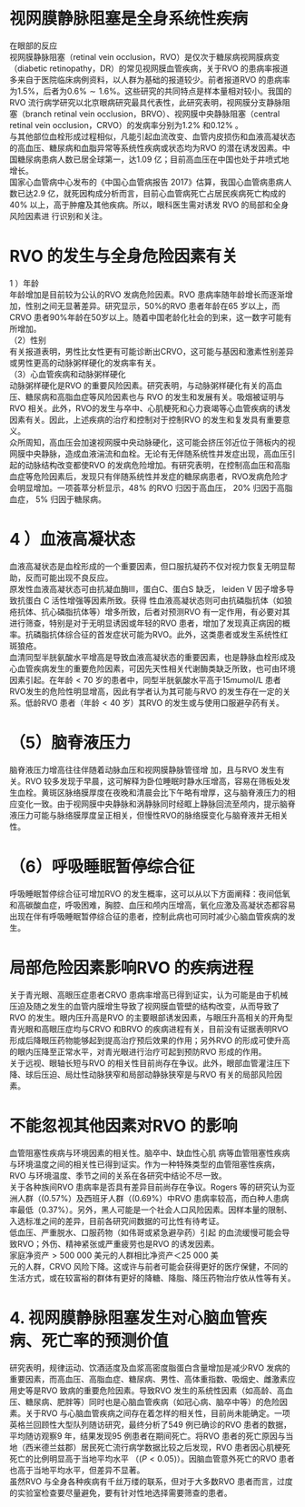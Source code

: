 # 视网膜静脉阻塞是全身系统性疾病  
在眼部的反应  
视网膜静脉阻塞（retinal vein occlusion，RVO）是仅次于糖尿病视网膜病变（diabetic retinopathy，DR）的常见视网膜血管疾病，关于RVO 的患病率报道多来自于医院临床病例资料，以人群为基础的报道较少。前者报道RVO 的患病率为$1.5\%$，后者为$0.6\%\sim1.6\%$。这些研究的共同特点是样本量相对较小。我国的RVO 流行病学研究以北京眼病研究最具代表性，此研究表明，视网膜分支静脉阻塞（branch retinal vein occlusion，BRVO）、视网膜中央静脉阻塞（central retinal vein occlusion，CRVO）的发病率分别为$1.2\%$ 和$0.12\%$ 。  
与其他部位血栓形成过程相似，凡能引起血流改变、血管内皮损伤和血液高凝状态的高血压、糖尿病和血脂异常等系统性疾病或状态均为RVO 的潜在诱发因素。中国糖尿病患病人数已居全球第一，达1.09 亿；目前高血压在中国也处于井喷式地增长。  
国家心血管病中心发布的《中国心血管病报告 2017》估算，我国心血管病患病人数已达2.9 亿，就死因构成分析而言，目前心血管病死亡占居民疾病死亡构成的$40\%$ 以上，高于肿瘤及其他疾病。所以，眼科医生需对诱发 RVO  的局部和全身风险因素进 行识别和关注。  
# RVO 的发生与全身危险因素有关  
1 ）年龄  
年龄增加是目前较为公认的RVO 发病危险因素。RVO 患病率随年龄增长而逐渐增加，性别之间无显著差异。研究显示，$50\%$的RVO 患者年龄在65 岁以上，而CRVO 患者$90\%$年龄在50岁以上。随着中国老龄化社会的到来，这一数字可能有所增加。  
（2）性别  
有关报道表明，男性比女性更有可能诊断出CRVO，这可能与基因和激素性别差异或男性更高的动脉粥样硬化的发病率有关。  
（3）心血管疾病和动脉粥样硬化  
动脉粥样硬化是RVO 的重要风险因素。研究表明，与动脉粥样硬化有关的高血压、糖尿病和高脂血症等风险因素也与 RVO 的发生和发展有关。吸烟被证明与RVO 相关。此外，RVO的发生与卒中、心肌梗死和心力衰竭等心血管疾病的诱发因素有关。因此，上述疾病的治疗和控制对于控制RVO 的发生和复发具有重要意义。  
众所周知，高血压会加速视网膜中央动脉硬化，这可能会挤压邻近位于筛板内的视网膜中央静脉，造成血液湍流和血栓。无论有无伴随系统性并发症出现，高血压引起的动脉结构改变都使RVO 的发病危险增加。有研究表明，在控制高血压和高脂血症等危险因素后，发现只有伴随系统性并发症的糖尿病患者，RVO发病危险才会明显增加。一项荟萃分析显示，$48\%$ 的RVO 归因于高血压， $20\%$  归因于高脂血症， $5\%$  归因于糖尿病。  
# 4 ）血液高凝状态  
血液高凝状态是血栓形成的一个重要因素，但口服抗凝药不仅对视力恢复无明显帮助，反而可能出现不良反应。  
原发性血液高凝状态可由抗凝血酶Ⅲ，蛋白C、蛋白S 缺乏， leiden V  因子增多导致抗蛋白 C  活性增强等因素所致。获得 性血液高凝状态则可由抗磷脂抗体（如狼疮抗体、抗心磷脂抗体等）增多所致，后者对预测RVO 有一定作用，有必要对其进行筛查，特别是对于无明显诱因或年轻的RVO 患者，增加了发现真正病因的概率。抗磷脂抗体综合征的首发症状可能为RVO。此外，这类患者或发生系统性红斑狼疮。  
血清同型半胱氨酸水平增高是导致血液高凝状态的重要因素，也是静脉血栓形成及心血管疾病发生的重要危险因素，可因先天性相关代谢酶类缺乏所致，也可由环境因素引起。在年龄$<70$ 岁的患者中，同型半胱氨酸水平高于$15mu\mathrm{mol}/\mathrm{L}$ 患者RVO发生的危险性明显增高，因此有学者认为其可能与RVO 的发生存在一定的关系。低龄RVO 患者（年龄$<40$ 岁）其RVO 的发生或与使用口服避孕药有关。  
# （5）脑脊液压力  
脑脊液压力增高往往伴随着动脉血压和视网膜静脉管径增 加，且与RVO 发生有关。RVO 较多发现于早晨，这可解释为卧位睡眠时静水压增高，容易在筛板处发生血栓。黄斑区脉络膜厚度在夜晚和清晨会比下午略有增厚，这与脑脊液压力的相应变化一致。由于视网膜中央静脉和涡静脉同时经眶上静脉回流至颅内，提示脑脊液压力可能与脉络膜厚度呈正相关，但慢性RVO的脉络膜变化与脑脊液并无相关性。  
# （6）呼吸睡眠暂停综合征  
呼吸睡眠暂停综合征可增加RVO 的发生概率，这可以从以下方面阐释：夜间低氧和高碳酸血症，呼吸困难，胸腔、血压和颅内压增高，氧化应激及高凝状态都容易出现在伴有呼吸睡眠暂停综合征的患者，控制此病也可同时减少心脑血管疾病的发生。  
#  局部危险因素影响RVO 的疾病进程  
关于青光眼、高眼压症患者CRVO 患病率增高已得到证实，认为可能是由于机械压迫及随之发生的血管内膜增生导致了视网膜血管壁的结构改变，从而导致了RVO 的发生。眼内压升高是RVO 的主要眼部诱发因素，与眼压升高相关的开角型青光眼和高眼压症均与CRVO 和BRVO 的疾病进程有关，目前没有证据表明RVO 形成后降眼压药物能够起到提高治疗预后效果的作用；另外RVO 的形成可使升高的眼内压降至正常水平，对青光眼进行治疗可起到预防RVO 形成的作用。  
关于远视、眼轴长短与RVO 的相关性目前尚存在争议。此外，眼部血管灌注压下降、球后压迫、局灶性动脉狭窄和局部动静脉狭窄是与RVO 有关的局部风险因素。  
#  不能忽视其他因素对RVO 的影响  
血管阻塞性疾病与环境因素的相关性。脑卒中、缺血性心肌 病等血管阻塞性疾病与环境温度之间的相关性已得到证实。作为一种特殊类型的血管阻塞性疾病，RVO 与环境温度、季节之间的关系在各研究中结论不尽一致。  
关于各种族间RVO 患病率是否具有差异目前尚存在争议。Rogers 等的研究认为亚洲人群（$(0.57\%$）及西班牙人群（$(0.69\%$）中RVO 患病率较高，而白种人患病率最低（$0.37\%$）。另外，黑人可能是一个社会人口风险因素。因样本量的限制、入选标准之间的差异，目前各研究间数据的可比性有待考证。  
低血压、严重脱水、口服药物（如伟哥或紧急避孕药）引起 的血流缓慢可能会导致RVO；外伤、精神紧张或严重疲劳也是RVO 的诱发因素。  
家庭净资产$>500\ 000$ 美元的人群相比净资产＜25 000 美  
元的人群，CRVO 风险下降。这或许与前者可能会获得更好的医疗保健，不同的生活方式，或在较富裕的群体有更好的降糖、降脂、降压药物治疗依从性等有关。  
# 4. 视网膜静脉阻塞发生对心脑血管疾病、死亡率的预测价值  
研究表明，规律运动、饮酒适度及血浆高密度脂蛋白含量增加是减少RVO 发病的重要因素，而高血压、高脂血症、糖尿病、男性、高体重指数、吸烟史、雌激素应用史等是RVO 致病的重要危险因素。导致RVO 发生的系统性因素（如高龄、高血压、糖尿病、肥胖等）同时也是心脑血管疾病（如冠心病、脑卒中等）的危险因素。关于RVO 与心脑血管疾病之间存在着怎样的相关性，目前尚未能确定。一项英格兰回顾性大型队列随访研究，最终分析了549 例已确诊的RVO 患者的数据，平均随访观察9 年，结果发现95 例患者在期间死亡。将RVO 患者的死亡原因与当地（西米德兰兹郡）居民死亡流行病学数据比较之后发现，RVO 患者因心肌梗死死亡的比例明显高于当地平均水平 （$(P<0.05)$）。因脑血管意外死亡的RVO 患者也高于当地平均水平，但差异不显著。  
虽然RVO 与全身各种疾病有千丝万缕的联系，但对于大多数RVO 患者而言，过度的实验室检查要尽量避免，要有针对性地选择需要筛查的患者。  